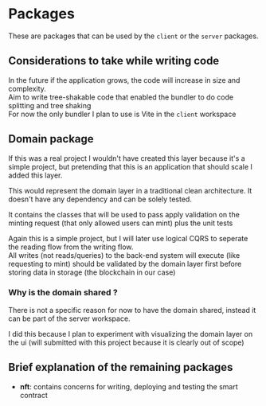 # Packages

These are packages that can be used by the `client` or the `server` packages.

## Considerations to take while writing code

In the future if the application grows, the code will increase in size and complexity.
<br>Aim to write tree-shakable code that enabled the bundler to do code splitting and tree shaking
<br>For now the only bundler I plan to use is Vite in the `client` workspace

## Domain package

If this was a real project I wouldn't have created this layer because it's a simple project, but pretending that this is an application that should scale I added this layer.

This would represent the domain layer in a traditional clean architecture. It doesn't have any dependency and can be solely tested.

It contains the classes that will be used to pass apply validation on the minting request (that only allowed users can mint) plus the unit tests

Again this is a simple project, but I will later use logical CQRS to seperate the reading flow from the writing flow. 
<br>All writes (not reads/queries) to the back-end system will execute (like requesting to mint) should be validated by the domain layer first before storing data in storage (the blockchain in our case)


### Why is the domain shared ?

There is not a specific reason for now to have the domain shared, instead it can be part of the server workspace.

I did this because I plan to experiment with visualizing the domain layer on the ui (will submitted with this project because it is clearly out of scope)


## Brief explanation of the remaining packages

- **nft**: contains concerns for writing, deploying and testing the smart contract
